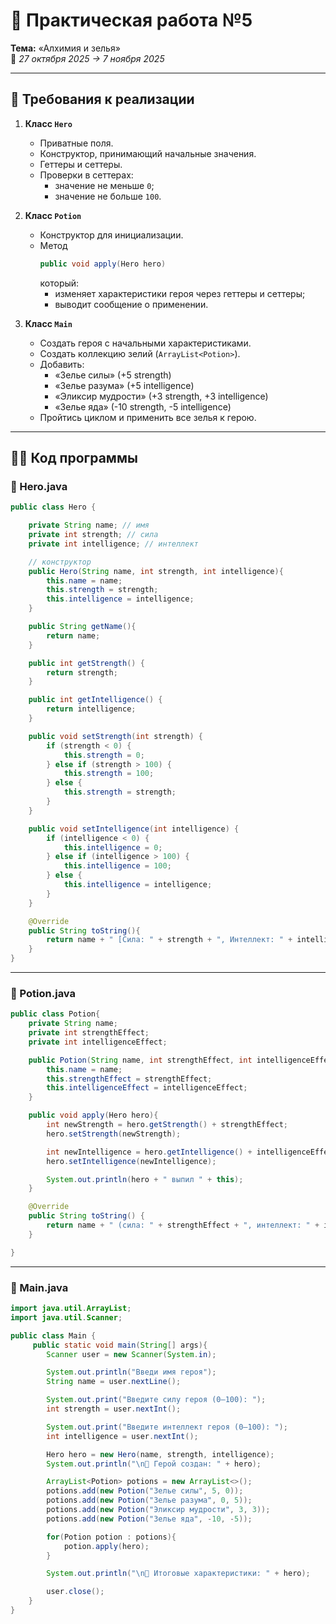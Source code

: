 # 🧪 Практическая работа №5  
**Тема:** «Алхимия и зелья»  
📅 *27 октября 2025 → 7 ноября 2025*  

---

## 📌 Требования к реализации

1. **Класс `Hero`**  
   - Приватные поля.  
   - Конструктор, принимающий начальные значения.  
   - Геттеры и сеттеры.  
   - Проверки в сеттерах:  
     - значение не меньше `0`;  
     - значение не больше `100`.  

2. **Класс `Potion`**  
   - Конструктор для инициализации.  
   - Метод  
     ```java
     public void apply(Hero hero)
     ```  
     который:  
     - изменяет характеристики героя через геттеры и сеттеры;  
     - выводит сообщение о применении.  

3. **Класс `Main`**  
   - Создать героя с начальными характеристиками.  
   - Создать коллекцию зелий (`ArrayList<Potion>`).  
   - Добавить:  
     - «Зелье силы» (+5 strength)  
     - «Зелье разума» (+5 intelligence)  
     - «Эликсир мудрости» (+3 strength, +3 intelligence)  
     - «Зелье яда» (-10 strength, -5 intelligence)  
   - Пройтись циклом и применить все зелья к герою.  

---

## 🧑‍💻 Код программы

### 🔹 Hero.java
```java
public class Hero {

    private String name; // имя
    private int strength; // сила
    private int intelligence; // интеллект

    // конструктор
    public Hero(String name, int strength, int intelligence){
        this.name = name;
        this.strength = strength;
        this.intelligence = intelligence;
    }

    public String getName(){
        return name;
    }

    public int getStrength() {
        return strength;
    }

    public int getIntelligence() {
        return intelligence;
    }

    public void setStrength(int strength) {
        if (strength < 0) {
            this.strength = 0;
        } else if (strength > 100) {
            this.strength = 100;
        } else {
            this.strength = strength;
        }
    }

    public void setIntelligence(int intelligence) {
        if (intelligence < 0) {
            this.intelligence = 0;
        } else if (intelligence > 100) {
            this.intelligence = 100;
        } else {
            this.intelligence = intelligence;
        }
    }

    @Override
    public String toString(){
        return name + " [Сила: " + strength + ", Интеллект: " + intelligence + "]";
    }
}
```
---
### 🔹 Potion.java
```java
public class Potion{
    private String name;
    private int strengthEffect;
    private int intelligenceEffect;

    public Potion(String name, int strengthEffect, int intelligenceEffect){
        this.name = name;
        this.strengthEffect = strengthEffect;
        this.intelligenceEffect = intelligenceEffect;
    }

    public void apply(Hero hero){
        int newStrength = hero.getStrength() + strengthEffect;
        hero.setStrength(newStrength);

        int newIntelligence = hero.getIntelligence() + intelligenceEffect;
        hero.setIntelligence(newIntelligence);

        System.out.println(hero + " выпил " + this);
    }

    @Override
    public String toString() {
        return name + " (сила: " + strengthEffect + ", интеллект: " + intelligenceEffect + ")";
    }

}    
```
---
### 🔹 Main.java
```java
import java.util.ArrayList;
import java.util.Scanner;

public class Main {
     public static void main(String[] args){
        Scanner user = new Scanner(System.in);

        System.out.println("Введи имя героя");
        String name = user.nextLine();

        System.out.print("Введите силу героя (0–100): ");
        int strength = user.nextInt();

        System.out.print("Введите интеллект героя (0–100): ");
        int intelligence = user.nextInt();

        Hero hero = new Hero(name, strength, intelligence);
        System.out.println("\n🎉 Герой создан: " + hero);

        ArrayList<Potion> potions = new ArrayList<>();
        potions.add(new Potion("Зелье силы", 5, 0));
        potions.add(new Potion("Зелье разума", 0, 5));
        potions.add(new Potion("Эликсир мудрости", 3, 3));
        potions.add(new Potion("Зелье яда", -10, -5));

        for(Potion potion : potions){
            potion.apply(hero);
        }

        System.out.println("\n🎯 Итоговые характеристики: " + hero);

        user.close();
    }    
}

```
